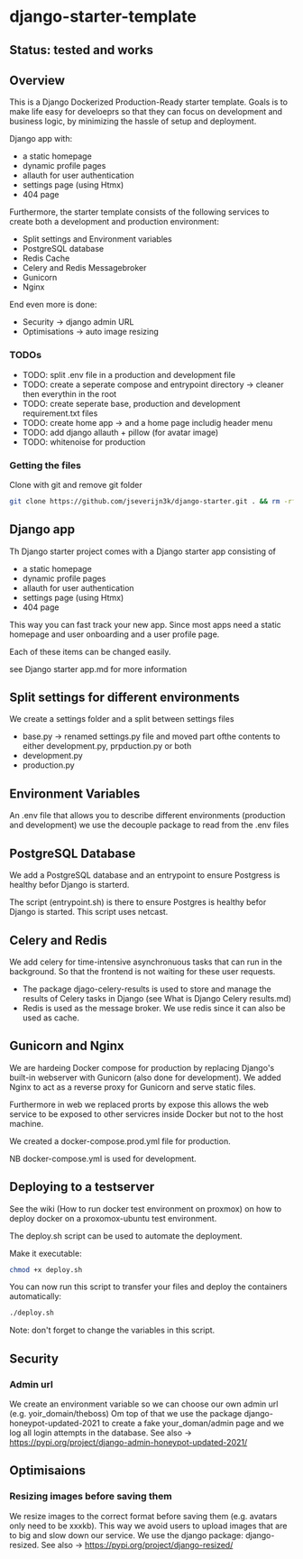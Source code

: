 # django-starter-template

## Status: tested and works

## Overview

This is a Django Dockerized Production-Ready starter template. Goals is to make life easy for develoeprs so that they can focus on development and business logic, by minimizing the hassle of setup and deployment.

Django app with:

* a static homepage
* dynamic profile pages
* allauth for user authentication
* settings page (using Htmx)
* 404 page

Furthermore, the starter template consists of the following services to create both a development and production environment:

* Split settings and Environment variables
* PostgreSQL database
* Redis Cache
* Celery and Redis Messagebroker
* Gunicorn
* Nginx
  
End even more is done:

* Security -> django admin URL
* Optimisations -> auto image resizing


### TODOs

* TODO: split .env file in a production and development file
* TODO: create a seperate compose and entrypoint directory -> cleaner then everythin in the root
* TODO: create seperate base, production and development requirement.txt files
* TODO: create home app -> and a home page includig header menu
* TODO: add django allauth + pillow (for avatar image)
* TODO: whitenoise for production

### Getting the files

Clone with git and remove git folder

```bash
git clone https://github.com/jseverijn3k/django-starter.git . && rm -rf .git
```

## Django app

Th Django starter project comes with a Django starter app consisting of

* a static homepage
* dynamic profile pages
* allauth for user authentication
* settings page (using Htmx)
* 404 page

This way you can fast track your new app. Since most apps need a static homepage and user onboarding and a user profile page.

Each of these items can be changed easily.

see Django starter app.md for more information

## Split settings for different environments

We create a settings folder and a split between settings files

* base.py -> renamed settings.py file and moved part ofthe contents to either development.py, prpduction.py or both
* development.py
* production.py

## Environment Variables

An .env file that allows you to describe different environments (production and development)
we use the decouple package to read from the .env files

## PostgreSQL Database

We add a PostgreSQL database and an entrypoint to ensure Postgress is healthy befor Django is starterd.

The script (entrypoint.sh) is there to ensure Postgres is healthy befor Django is started. This script uses netcast.

## Celery and Redis

We add celery for time-intensive asynchronuous tasks that can run in the background. So that the frontend is not waiting for these user requests.

* The package djago-celery-results is used to store and manage the results of Celery tasks in Django (see What is Django Celery results.md)
* Redis is used as the message broker. We use redis since it can also be used as cache.

## Gunicorn and Nginx

We are hardeing Docker compose for production by replacing Django's built-in webserver with Gunicorn (also done for development). We added Nginx to act as a reverse proxy for Gunicorn and serve static files.

Furthermore in web we replaced prorts by expose this allows the web service to be exposed to other servicres inside Docker but not to the host machine.

We created a docker-compose.prod.yml file for production.

NB docker-compose.yml is used for development.

## Deploying to a testserver

See the wiki (How to run docker test environment on proxmox)
on how to deploy docker on a proxomox-ubuntu test environment.

The deploy.sh script can be used to automate the deployment.

Make it executable:

```bash
chmod +x deploy.sh
```

You can now run this script to transfer your files and deploy the containers automatically:

```bash
./deploy.sh
```

Note: don't forget to change the variables in this script.

## Security

### Admin url

We create an environment variable so we can choose our own admin url (e.g. yoir_domain/theboss)
Om top of that we use the package django-honeypot-updated-2021 to create a fake your_doman/admin page and we log all login attempts in the database. See also ->  https://pypi.org/project/django-admin-honeypot-updated-2021/

## Optimisaions

### Resizing images before saving them

We resize images to the correct format before saving them (e.g. avatars only need to be xxxkb). This way we avoid users to upload images that are to big and slow down our service. We use the django package: django-resized. See also -> https://pypi.org/project/django-resized/